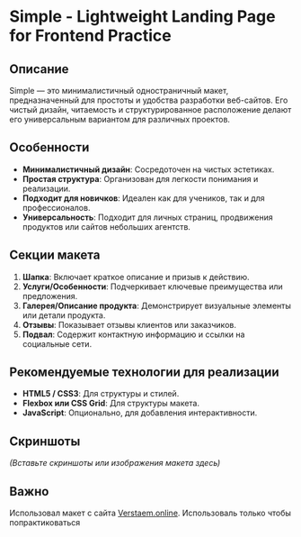 
# Simple - Lightweight Landing Page for Frontend Practice

## Описание
Simple — это минималистичный одностраничный макет, предназначенный для простоты и удобства разработки веб-сайтов. Его чистый дизайн, читаемость и структурированное расположение делают его универсальным вариантом для различных проектов.

## Особенности
- **Минималистичный дизайн**: Сосредоточен на чистых эстетиках.
- **Простая структура**: Организован для легкости понимания и реализации.
- **Подходит для новичков**: Идеален как для учеников, так и для профессионалов.
- **Универсальность**: Подходит для личных страниц, продвижения продуктов или сайтов небольших агентств.

## Секции макета
1. **Шапка**: Включает краткое описание и призыв к действию.
2. **Услуги/Особенности**: Подчеркивает ключевые преимущества или предложения.
3. **Галерея/Описание продукта**: Демонстрирует визуальные элементы или детали продукта.
4. **Отзывы**: Показывает отзывы клиентов или заказчиков.
5. **Подвал**: Содержит контактную информацию и ссылки на социальные сети.

## Рекомендуемые технологии для реализации
- **HTML5 / CSS3**: Для структуры и стилей.
- **Flexbox или CSS Grid**: Для структуры макета.
- **JavaScript**: Опционально, для добавления интерактивности.

## Скриншоты
_(Вставьте скриншоты или изображения макета здесь)_

## Важно
Использовал макет с сайта [Verstaem.online](https://verstaem.online).
Использоваль только чтобы попрактиковаться
